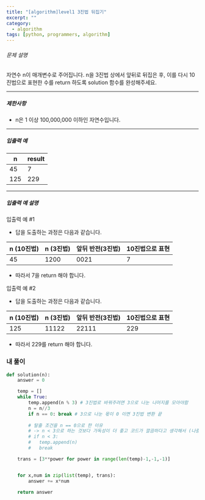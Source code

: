 ```yaml
---
title: "[algorithm]level1 3진법 뒤집기"
excerpt: ""
category:
  - algorithm
tags: [python, programmers, algorithm]
---
```


###### 문제 설명

자연수 n이 매개변수로 주어집니다. n을 3진법 상에서 앞뒤로 뒤집은 후, 이를 다시 10진법으로 표현한 수를 return 하도록 solution 함수를 완성해주세요.

------

##### 제한사항

- n은 1 이상 100,000,000 이하인 자연수입니다.

------

##### 입출력 예

| n    | result |
| ---- | ------ |
| 45   | 7      |
| 125  | 229    |

------

##### 입출력 예 설명

입출력 예 #1

- 답을 도출하는 과정은 다음과 같습니다.

| n (10진법) | n (3진법) | 앞뒤 반전(3진법) | 10진법으로 표현 |
| ---------- | --------- | ---------------- | --------------- |
| 45         | 1200      | 0021             | 7               |

- 따라서 7을 return 해야 합니다.

입출력 예 #2

- 답을 도출하는 과정은 다음과 같습니다.

| n (10진법) | n (3진법) | 앞뒤 반전(3진법) | 10진법으로 표현 |
| ---------- | --------- | ---------------- | --------------- |
| 125        | 11122     | 22111            | 229             |

- 따라서 229를 return 해야 합니다.



### 내 풀이

```python
def solution(n):
    answer = 0

    temp = []
    while True:
        temp.append(n % 3) # 3진법로 바꿔주려면 3으로 나눈 나머지를 모아야함
        n = n//3
        if n == 0: break # 3으로 나눈 몫이 0 이면 3진법 변환 끝
        
        # 탈출 조건을 n == 0으로 한 이유
        # -> n < 3으로 하는 것보다 가독성이 더 좋고 코드가 깔끔하다고 생각해서 (나중에 다시 봤을 때)
        # if n < 3: 
        #   temp.append(n)
        #   break

    trans = [3**power for power in range(len(temp)-1,-1,-1)]


    for x,num in zip(list(temp), trans):
        answer += x*num

    return answer
```

